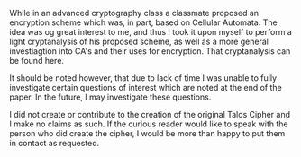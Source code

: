 While in an advanced cryptography class a classmate proposed an encryption scheme which was, in part, based on Cellular Automata. The idea was og great interest to me, and thus I took it upon myself to perform a light cryptanalysis of his proposed scheme, as well as a more general investiagtion into CA's and their uses for encryption. That cryptanalysis can be found here. 

It should be noted however, that due to lack of time I was unable to fully investigate certain questions of interest which are noted at the end of the paper. In the future, I may investigate these questions. 

I did not create or contribute to the creation of the original Talos Cipher and I make no claims as such. If the curious reader would like to speak with the person who did create the cipher, I would be more than happy to put them in contact as requested.
